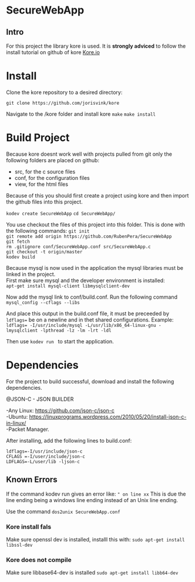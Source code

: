 # SecureWebApp

## Intro
For this project the library kore is used. 
It is **strongly adviced** to follow the install tutorial on github of kore
[Kore.io](https://github.com/jorisvink/kore)

# Install
Clone the kore repository to a desired directory:

`git clone https://github.com/jorisvink/kore`

Navigate to the /kore folder and install kore
`make` 
`make install`


# Build Project
Because kore doesnt work well with projects pulled from git only the following folders are placed on github:
* src, for the c source files
* conf, for the configuration files
* view, for the html files

Because of this you should first create a project using kore and then import the github files into this project.

`kodev create SecureWebApp`
`cd SecureWebApp/` 


You use checkout the files of this project into this folder.
This is done with the following commands:
`git init`  
`git remote add origin https://github.com/RubenPera/SecureWebApp`  
`git fetch`  
`rm .gitignore conf/SecureWebApp.conf src/SecureWebApp.c`  
`git checkout -t origin/master`  
`kodev build`


Because mysql is now used in the application the mysql libraries must be linked in the project.  
First make sure mysql and the developer environment is installed:  
`apt-get install mysql-client libmysqlclient-dev`


Now add the mysql link to conf/build.conf. Run the following command   
`mysql_config --cflags --libs`

And place this output in the build.conf file, it must be preceeded by `ldflags=` be on a newline and in thet shared configurations.
Example:  
`ldflags= -I/usr/include/mysql -L/usr/lib/x86_64-linux-gnu -lmysqlclient -lpthread -lz -lm -lrt -ldl`

Then use `kodev run ` to start the application.

# Dependencies 
For the project to build successful, download and install the following dependencies.

@JSON-C - JSON BUILDER  

-Any Linux: https://github.com/json-c/json-c<br>
-Ubuntu: https://linuxprograms.wordpress.com/2010/05/20/install-json-c-in-linux/<br>
-Packet Manager.<br>

After installing, add the following lines to build.conf:

`ldflags=-I/usr/include/json-c`<br>
`CFLAGS =-I/user/include/json-c`<br>
`LDFLAGS=-L/user/lib -ljson-c`<br>


## Known Errors

If the command kodev run gives an error like: 
`" on line xx`
This is due the line ending being a windows line ending instead of an Unix line ending. 

Use the command 
`dos2unix SecureWebApp.conf`

### Kore install fals
Make sure openssl dev is installed, installl this with:
`sudo apt-get install libssl-dev`

### Kore does not compile
Make sure libbase64-dev is installed
`sudo apt-get install libb64-dev`
